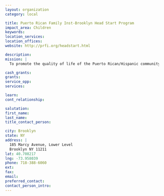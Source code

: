 ```yaml
---
layout: organization
category: local

title: Puerto Rican Family Inst-Brooklyn Head Start Program
impact_area: Children
keywords: 
location_services: 
location_offices: 
website: http://prfi.org/headstart.html

description: 
mission: |
  To promote the quality of life of the Puerto Rican/Hispanic community by providing bilingual and bicultural human services) in the preventive, health, mental health, education and research areas.

cash_grants: 
grants: 
service_opp: 
services: 

learn: 
cont_relationship: 

salutation: 
first_name: 
last_name: 
title_contact_person: 

city: Brooklyn
state: NY
address: |
  185 Marcy Avenue, Lower Level     
  Brooklyn NY 11211
lat: 40.708217
lng: -73.958039
phone: 718-388-6060
ext: 
fax: 
email: 
preferred_contact: 
contact_person_intro: 
---
```

